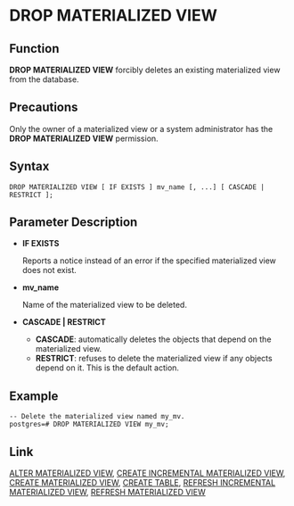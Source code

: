 # DROP MATERIALIZED VIEW<a name="EN-US_TOPIC_0289899894"></a>

## Function<a name="en-us_topic_0283137529_en-us_topic_0237122159_en-us_topic_0059777895_sed6f06f3d4d94b38b10c7592f98bacdb"></a>

**DROP MATERIALIZED VIEW**  forcibly deletes an existing materialized view from the database.

## Precautions<a name="en-us_topic_0283137529_en-us_topic_0237122159_en-us_topic_0059777895_s115556a9029e407ca47ff01fea8de0cb"></a>

Only the owner of a materialized view or a system administrator has the  **DROP MATERIALIZED VIEW**  permission.

## Syntax<a name="en-us_topic_0283137529_en-us_topic_0237122159_en-us_topic_0059777895_sf4510c6bdb8443de98b3b31a1fed9107"></a>

```
DROP MATERIALIZED VIEW [ IF EXISTS ] mv_name [, ...] [ CASCADE | RESTRICT ];
```

## Parameter Description<a name="en-us_topic_0283137529_en-us_topic_0237122159_en-us_topic_0059777895_se717dd5fd464489bb0235495c62d3a9e"></a>

-   **IF EXISTS**

    Reports a notice instead of an error if the specified materialized view does not exist.

-   **mv\_name**

    Name of the materialized view to be deleted.

-   **CASCADE | RESTRICT**
    -   **CASCADE**: automatically deletes the objects that depend on the materialized view.
    -   **RESTRICT**: refuses to delete the materialized view if any objects depend on it. This is the default action.


## Example<a name="en-us_topic_0283137529_en-us_topic_0237122159_en-us_topic_0059777895_s7f55076bb56940b7920a431c0c344669"></a>

```
-- Delete the materialized view named my_mv.
postgres=# DROP MATERIALIZED VIEW my_mv;
```

## Link<a name="en-us_topic_0283137529_en-us_topic_0237122159_en-us_topic_0059777895_see210f0a4a344c6d8e1bc34d85b3ec05"></a>

[ALTER MATERIALIZED VIEW](alter-materialized-view.md),  [CREATE INCREMENTAL MATERIALIZED VIEW](create-incremental-materialized-view.md),  [CREATE MATERIALIZED VIEW](create-materialized-view.md),  [CREATE TABLE](create-table.md),  [REFRESH INCREMENTAL MATERIALIZED VIEW](refresh-incremental-materialized-view.md),  [REFRESH MATERIALIZED VIEW](refresh-materialized-view.md)

